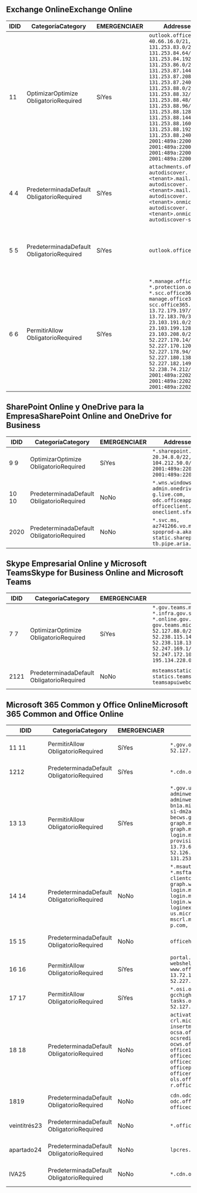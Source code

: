 <!--THIS FILE IS AUTOMATICALLY GENERATED. MANUAL CHANGES WILL BE OVERWRITTEN.-->
<!--Please contact the Office 365 Endpoints team with any questions.-->
<!--USGovGCCHigh endpoints version 2020012800-->
<!--File generated 2020-01-28 11:00:19.2029-->

## <a name="exchange-online"></a><span data-ttu-id="d7799-101">Exchange Online</span><span class="sxs-lookup"><span data-stu-id="d7799-101">Exchange Online</span></span>

<span data-ttu-id="d7799-102">ID</span><span class="sxs-lookup"><span data-stu-id="d7799-102">ID</span></span> | <span data-ttu-id="d7799-103">Categoría</span><span class="sxs-lookup"><span data-stu-id="d7799-103">Category</span></span> | <span data-ttu-id="d7799-104">EMERGENCIA</span><span class="sxs-lookup"><span data-stu-id="d7799-104">ER</span></span> | <span data-ttu-id="d7799-105">Addresses</span><span class="sxs-lookup"><span data-stu-id="d7799-105">Addresses</span></span> | <span data-ttu-id="d7799-106">Puertos</span><span class="sxs-lookup"><span data-stu-id="d7799-106">Ports</span></span>
-- | -------------------- | --- | ------------------------------------------------------------------------------------------------------------------------------------------------------------------------------------------------------------------------------------------------------------------------------------------------------------------------------------------------------------------------------------------------------------------------------------------------ | -------------------------------
<span data-ttu-id="d7799-107">1</span><span class="sxs-lookup"><span data-stu-id="d7799-107">1</span></span> | <span data-ttu-id="d7799-108">Optimizar</span><span class="sxs-lookup"><span data-stu-id="d7799-108">Optimize</span></span><BR><span data-ttu-id="d7799-109">Obligatorio</span><span class="sxs-lookup"><span data-stu-id="d7799-109">Required</span></span> | <span data-ttu-id="d7799-110">Sí</span><span class="sxs-lookup"><span data-stu-id="d7799-110">Yes</span></span> | `outlook.office365.us`<BR>`40.66.16.0/21, 131.253.83.0/26, 131.253.84.64/26, 131.253.84.192/26, 131.253.86.0/24, 131.253.87.144/28, 131.253.87.208/28, 131.253.87.240/28, 131.253.88.0/28, 131.253.88.32/28, 131.253.88.48/28, 131.253.88.96/28, 131.253.88.128/28, 131.253.88.144/28, 131.253.88.160/28, 131.253.88.192/28, 131.253.88.240/28, 2001:489a:2200:28::/62, 2001:489a:2200:3c::/62, 2001:489a:2200:44::/62, 2001:489a:2200:400::/56` | <span data-ttu-id="d7799-111">**TCP:** 443, 80</span><span class="sxs-lookup"><span data-stu-id="d7799-111">**TCP:** 443, 80</span></span>
<span data-ttu-id="d7799-112">4 </span><span class="sxs-lookup"><span data-stu-id="d7799-112">4</span></span> | <span data-ttu-id="d7799-113">Predeterminada</span><span class="sxs-lookup"><span data-stu-id="d7799-113">Default</span></span><BR><span data-ttu-id="d7799-114">Obligatorio</span><span class="sxs-lookup"><span data-stu-id="d7799-114">Required</span></span> | <span data-ttu-id="d7799-115">Sí</span><span class="sxs-lookup"><span data-stu-id="d7799-115">Yes</span></span> | `attachments.office365-net.us, autodiscover.<tenant>.mail.onmicrosoft.com, autodiscover.<tenant>.mail.onmicrosoft.us, autodiscover.<tenant>.onmicrosoft.com, autodiscover.<tenant>.onmicrosoft.us, autodiscover-s.office365.us` | <span data-ttu-id="d7799-116">**TCP:** 443, 80</span><span class="sxs-lookup"><span data-stu-id="d7799-116">**TCP:** 443, 80</span></span>
<span data-ttu-id="d7799-117">5 </span><span class="sxs-lookup"><span data-stu-id="d7799-117">5</span></span> | <span data-ttu-id="d7799-118">Predeterminada</span><span class="sxs-lookup"><span data-stu-id="d7799-118">Default</span></span><BR><span data-ttu-id="d7799-119">Obligatorio</span><span class="sxs-lookup"><span data-stu-id="d7799-119">Required</span></span> | <span data-ttu-id="d7799-120">Sí</span><span class="sxs-lookup"><span data-stu-id="d7799-120">Yes</span></span> | `outlook.office365.us` | <span data-ttu-id="d7799-121">**TCP:** 143, 25, 587, 993, 995</span><span class="sxs-lookup"><span data-stu-id="d7799-121">**TCP:** 143, 25, 587, 993, 995</span></span>
<span data-ttu-id="d7799-122">6 </span><span class="sxs-lookup"><span data-stu-id="d7799-122">6</span></span> | <span data-ttu-id="d7799-123">Permitir</span><span class="sxs-lookup"><span data-stu-id="d7799-123">Allow</span></span><BR><span data-ttu-id="d7799-124">Obligatorio</span><span class="sxs-lookup"><span data-stu-id="d7799-124">Required</span></span> | <span data-ttu-id="d7799-125">Sí</span><span class="sxs-lookup"><span data-stu-id="d7799-125">Yes</span></span> | `*.manage.office365.us, *.protection.office365.us, *.scc.office365.us, manage.office365.us, scc.office365.us`<BR>`13.72.179.197/32, 13.72.183.70/32, 23.103.191.0/24, 23.103.199.128/25, 23.103.208.0/22, 52.227.170.14/32, 52.227.170.120/32, 52.227.178.94/32, 52.227.180.138/32, 52.227.182.149/32, 52.238.74.212/32, 2001:489a:2202:4::/62, 2001:489a:2202:c::/62, 2001:489a:2202:2000::/63` | <span data-ttu-id="d7799-126">**TCP:** 25, 443</span><span class="sxs-lookup"><span data-stu-id="d7799-126">**TCP:** 25, 443</span></span>

## <a name="sharepoint-online-and-onedrive-for-business"></a><span data-ttu-id="d7799-127">SharePoint Online y OneDrive para la Empresa</span><span class="sxs-lookup"><span data-stu-id="d7799-127">SharePoint Online and OneDrive for Business</span></span>

<span data-ttu-id="d7799-128">ID</span><span class="sxs-lookup"><span data-stu-id="d7799-128">ID</span></span> | <span data-ttu-id="d7799-129">Categoría</span><span class="sxs-lookup"><span data-stu-id="d7799-129">Category</span></span> | <span data-ttu-id="d7799-130">EMERGENCIA</span><span class="sxs-lookup"><span data-stu-id="d7799-130">ER</span></span> | <span data-ttu-id="d7799-131">Addresses</span><span class="sxs-lookup"><span data-stu-id="d7799-131">Addresses</span></span> | <span data-ttu-id="d7799-132">Puertos</span><span class="sxs-lookup"><span data-stu-id="d7799-132">Ports</span></span>
-- | -------------------- | --- | ------------------------------------------------------------------------------------------------------------------------- | ----------------
<span data-ttu-id="d7799-133">9 </span><span class="sxs-lookup"><span data-stu-id="d7799-133">9</span></span> | <span data-ttu-id="d7799-134">Optimizar</span><span class="sxs-lookup"><span data-stu-id="d7799-134">Optimize</span></span><BR><span data-ttu-id="d7799-135">Obligatorio</span><span class="sxs-lookup"><span data-stu-id="d7799-135">Required</span></span> | <span data-ttu-id="d7799-136">Sí</span><span class="sxs-lookup"><span data-stu-id="d7799-136">Yes</span></span> | `*.sharepoint.us`<BR>`20.34.8.0/22, 104.212.50.0/23, 2001:489a:2204:2::/63, 2001:489a:2204:800::/54` | <span data-ttu-id="d7799-137">**TCP:** 443, 80</span><span class="sxs-lookup"><span data-stu-id="d7799-137">**TCP:** 443, 80</span></span>
<span data-ttu-id="d7799-138">10 </span><span class="sxs-lookup"><span data-stu-id="d7799-138">10</span></span> | <span data-ttu-id="d7799-139">Predeterminada</span><span class="sxs-lookup"><span data-stu-id="d7799-139">Default</span></span><BR><span data-ttu-id="d7799-140">Obligatorio</span><span class="sxs-lookup"><span data-stu-id="d7799-140">Required</span></span> | <span data-ttu-id="d7799-141">No</span><span class="sxs-lookup"><span data-stu-id="d7799-141">No</span></span> | `*.wns.windows.com, admin.onedrive.us, g.live.com, odc.officeapps.live.com, officeclient.microsoft.com, oneclient.sfx.ms` | <span data-ttu-id="d7799-142">**TCP:** 443, 80</span><span class="sxs-lookup"><span data-stu-id="d7799-142">**TCP:** 443, 80</span></span>
<span data-ttu-id="d7799-143">20</span><span class="sxs-lookup"><span data-stu-id="d7799-143">20</span></span> | <span data-ttu-id="d7799-144">Predeterminada</span><span class="sxs-lookup"><span data-stu-id="d7799-144">Default</span></span><BR><span data-ttu-id="d7799-145">Obligatorio</span><span class="sxs-lookup"><span data-stu-id="d7799-145">Required</span></span> | <span data-ttu-id="d7799-146">No</span><span class="sxs-lookup"><span data-stu-id="d7799-146">No</span></span> | `*.svc.ms, az741266.vo.msecnd.net, spoprod-a.akamaihd.net, static.sharepointonline.com, tb.pipe.aria.microsoft.com` | <span data-ttu-id="d7799-147">**TCP:** 443, 80</span><span class="sxs-lookup"><span data-stu-id="d7799-147">**TCP:** 443, 80</span></span>

## <a name="skype-for-business-online-and-microsoft-teams"></a><span data-ttu-id="d7799-148">Skype Empresarial Online y Microsoft Teams</span><span class="sxs-lookup"><span data-stu-id="d7799-148">Skype for Business Online and Microsoft Teams</span></span>

<span data-ttu-id="d7799-149">ID</span><span class="sxs-lookup"><span data-stu-id="d7799-149">ID</span></span> | <span data-ttu-id="d7799-150">Categoría</span><span class="sxs-lookup"><span data-stu-id="d7799-150">Category</span></span> | <span data-ttu-id="d7799-151">EMERGENCIA</span><span class="sxs-lookup"><span data-stu-id="d7799-151">ER</span></span> | <span data-ttu-id="d7799-152">Addresses</span><span class="sxs-lookup"><span data-stu-id="d7799-152">Addresses</span></span> | <span data-ttu-id="d7799-153">Puertos</span><span class="sxs-lookup"><span data-stu-id="d7799-153">Ports</span></span>
-- | -------------------- | --- | --------------------------------------------------------------------------------------------------------------------------------------------------------------------------------------------------------------------------------------------------------------------------------------------------------------------------------- | ---------------------------------------------------
<span data-ttu-id="d7799-154">7 </span><span class="sxs-lookup"><span data-stu-id="d7799-154">7</span></span> | <span data-ttu-id="d7799-155">Optimizar</span><span class="sxs-lookup"><span data-stu-id="d7799-155">Optimize</span></span><BR><span data-ttu-id="d7799-156">Obligatorio</span><span class="sxs-lookup"><span data-stu-id="d7799-156">Required</span></span> | <span data-ttu-id="d7799-157">Sí</span><span class="sxs-lookup"><span data-stu-id="d7799-157">Yes</span></span> | `*.gov.teams.microsoft.us, *.infra.gov.skypeforbusiness.us, *.online.gov.skypeforbusiness.us, gov.teams.microsoft.us`<BR>`52.127.88.0/21, 52.238.114.160/32, 52.238.115.146/32, 52.238.117.171/32, 52.238.118.132/32, 52.247.167.192/32, 52.247.169.1/32, 52.247.172.50/32, 52.247.172.103/32, 104.212.44.0/22, 195.134.228.0/22` | <span data-ttu-id="d7799-158">**TCP:** 443, 80</span><span class="sxs-lookup"><span data-stu-id="d7799-158">**TCP:** 443, 80</span></span><BR><span data-ttu-id="d7799-159">**UDP:** 3478, 3479, 3480, 3481</span><span class="sxs-lookup"><span data-stu-id="d7799-159">**UDP:** 3478, 3479, 3480, 3481</span></span>
<span data-ttu-id="d7799-160">21</span><span class="sxs-lookup"><span data-stu-id="d7799-160">21</span></span> | <span data-ttu-id="d7799-161">Predeterminada</span><span class="sxs-lookup"><span data-stu-id="d7799-161">Default</span></span><BR><span data-ttu-id="d7799-162">Obligatorio</span><span class="sxs-lookup"><span data-stu-id="d7799-162">Required</span></span> | <span data-ttu-id="d7799-163">No</span><span class="sxs-lookup"><span data-stu-id="d7799-163">No</span></span> | `msteamsstatics.blob.core.usgovcloudapi.net, statics.teams.microsoft.com, teamsapuiwebcontent.blob.core.usgovcloudapi.net` | <span data-ttu-id="d7799-164">**TCP:** 443</span><span class="sxs-lookup"><span data-stu-id="d7799-164">**TCP:** 443</span></span>

## <a name="microsoft-365-common-and-office-online"></a><span data-ttu-id="d7799-165">Microsoft 365 Common y Office Online</span><span class="sxs-lookup"><span data-stu-id="d7799-165">Microsoft 365 Common and Office Online</span></span>

<span data-ttu-id="d7799-166">ID</span><span class="sxs-lookup"><span data-stu-id="d7799-166">ID</span></span> | <span data-ttu-id="d7799-167">Categoría</span><span class="sxs-lookup"><span data-stu-id="d7799-167">Category</span></span> | <span data-ttu-id="d7799-168">EMERGENCIA</span><span class="sxs-lookup"><span data-stu-id="d7799-168">ER</span></span> | <span data-ttu-id="d7799-169">Addresses</span><span class="sxs-lookup"><span data-stu-id="d7799-169">Addresses</span></span> | <span data-ttu-id="d7799-170">Puertos</span><span class="sxs-lookup"><span data-stu-id="d7799-170">Ports</span></span>
-- | ------------------- | --- | --------------------------------------------------------------------------------------------------------------------------------------------------------------------------------------------------------------------------------------------------------------------------------------------------------------------------------------------------------------------------------------------------------------------- | ----------------
<span data-ttu-id="d7799-171">11 </span><span class="sxs-lookup"><span data-stu-id="d7799-171">11</span></span> | <span data-ttu-id="d7799-172">Permitir</span><span class="sxs-lookup"><span data-stu-id="d7799-172">Allow</span></span><BR><span data-ttu-id="d7799-173">Obligatorio</span><span class="sxs-lookup"><span data-stu-id="d7799-173">Required</span></span> | <span data-ttu-id="d7799-174">Sí</span><span class="sxs-lookup"><span data-stu-id="d7799-174">Yes</span></span> | `*.gov.online.office365.us`<BR>`52.127.37.0/24, 52.127.82.0/23` | <span data-ttu-id="d7799-175">**TCP:** 443</span><span class="sxs-lookup"><span data-stu-id="d7799-175">**TCP:** 443</span></span>
<span data-ttu-id="d7799-176">12</span><span class="sxs-lookup"><span data-stu-id="d7799-176">12</span></span> | <span data-ttu-id="d7799-177">Predeterminada</span><span class="sxs-lookup"><span data-stu-id="d7799-177">Default</span></span><BR><span data-ttu-id="d7799-178">Obligatorio</span><span class="sxs-lookup"><span data-stu-id="d7799-178">Required</span></span> | <span data-ttu-id="d7799-179">Sí</span><span class="sxs-lookup"><span data-stu-id="d7799-179">Yes</span></span> | `*.cdn.office365.us` | <span data-ttu-id="d7799-180">**TCP:** 443</span><span class="sxs-lookup"><span data-stu-id="d7799-180">**TCP:** 443</span></span>
<span data-ttu-id="d7799-181">13 </span><span class="sxs-lookup"><span data-stu-id="d7799-181">13</span></span> | <span data-ttu-id="d7799-182">Permitir</span><span class="sxs-lookup"><span data-stu-id="d7799-182">Allow</span></span><BR><span data-ttu-id="d7799-183">Obligatorio</span><span class="sxs-lookup"><span data-stu-id="d7799-183">Required</span></span> | <span data-ttu-id="d7799-184">Sí</span><span class="sxs-lookup"><span data-stu-id="d7799-184">Yes</span></span> | `*.gov.us.microsoftonline.com, adminwebservice.gov.us.microsoftonline.com, adminwebservice-s1-bn1a.microsoftonline.com, adminwebservice-s1-dm2a.microsoftonline.com, becws.gov.us.microsoftonline.com, graph.microsoft.us, graph.microsoftazure.us, login.microsoftonline.us, provisioningapi.gov.us.microsoftonline.com`<BR>`13.73.64.64/26, 13.73.208.128/25, 52.126.194.0/23, 52.244.120.128/25, 131.253.120.0/24` | <span data-ttu-id="d7799-185">**TCP:** 443</span><span class="sxs-lookup"><span data-stu-id="d7799-185">**TCP:** 443</span></span>
<span data-ttu-id="d7799-186">14 </span><span class="sxs-lookup"><span data-stu-id="d7799-186">14</span></span> | <span data-ttu-id="d7799-187">Predeterminada</span><span class="sxs-lookup"><span data-stu-id="d7799-187">Default</span></span><BR><span data-ttu-id="d7799-188">Obligatorio</span><span class="sxs-lookup"><span data-stu-id="d7799-188">Required</span></span> | <span data-ttu-id="d7799-189">No</span><span class="sxs-lookup"><span data-stu-id="d7799-189">No</span></span> | `*.msauth.net, *.msauthimages.us, *.msftauth.net, *.msftauthimages.us, clientconfig.microsoftonline-p.net, graph.windows.net, login.microsoftonline.com, login.microsoftonline-p.com, login.windows.net, loginex.microsoftonline.com, login-us.microsoftonline.com, mscrl.microsoft.com, nexus.microsoftonline-p.com, secure.aadcdn.microsoftonline-p.com` | <span data-ttu-id="d7799-190">**TCP:** 443</span><span class="sxs-lookup"><span data-stu-id="d7799-190">**TCP:** 443</span></span>
<span data-ttu-id="d7799-191">15 </span><span class="sxs-lookup"><span data-stu-id="d7799-191">15</span></span> | <span data-ttu-id="d7799-192">Predeterminada</span><span class="sxs-lookup"><span data-stu-id="d7799-192">Default</span></span><BR><span data-ttu-id="d7799-193">Obligatorio</span><span class="sxs-lookup"><span data-stu-id="d7799-193">Required</span></span> | <span data-ttu-id="d7799-194">No</span><span class="sxs-lookup"><span data-stu-id="d7799-194">No</span></span> | `officehome.msocdn.us, prod.msocdn.us` | <span data-ttu-id="d7799-195">**TCP:** 443, 80</span><span class="sxs-lookup"><span data-stu-id="d7799-195">**TCP:** 443, 80</span></span>
<span data-ttu-id="d7799-196">16 </span><span class="sxs-lookup"><span data-stu-id="d7799-196">16</span></span> | <span data-ttu-id="d7799-197">Permitir</span><span class="sxs-lookup"><span data-stu-id="d7799-197">Allow</span></span><BR><span data-ttu-id="d7799-198">Obligatorio</span><span class="sxs-lookup"><span data-stu-id="d7799-198">Required</span></span> | <span data-ttu-id="d7799-199">Sí</span><span class="sxs-lookup"><span data-stu-id="d7799-199">Yes</span></span> | `portal.office365.us, webshell.suite.office365.us, www.office365.us`<BR>`13.72.179.48/32, 13.72.188.8/32, 52.227.167.206/32, 52.227.170.242/32` | <span data-ttu-id="d7799-200">**TCP:** 443, 80</span><span class="sxs-lookup"><span data-stu-id="d7799-200">**TCP:** 443, 80</span></span>
<span data-ttu-id="d7799-201">17 </span><span class="sxs-lookup"><span data-stu-id="d7799-201">17</span></span> | <span data-ttu-id="d7799-202">Permitir</span><span class="sxs-lookup"><span data-stu-id="d7799-202">Allow</span></span><BR><span data-ttu-id="d7799-203">Obligatorio</span><span class="sxs-lookup"><span data-stu-id="d7799-203">Required</span></span> | <span data-ttu-id="d7799-204">Sí</span><span class="sxs-lookup"><span data-stu-id="d7799-204">Yes</span></span> | `*.osi.office365.us, gcchigh.loki.office365.us, tasks.office365.us`<BR>`52.127.240.0/20, 2001:489a:2206::/48` | <span data-ttu-id="d7799-205">**TCP:** 443</span><span class="sxs-lookup"><span data-stu-id="d7799-205">**TCP:** 443</span></span>
<span data-ttu-id="d7799-206">18 </span><span class="sxs-lookup"><span data-stu-id="d7799-206">18</span></span> | <span data-ttu-id="d7799-207">Predeterminada</span><span class="sxs-lookup"><span data-stu-id="d7799-207">Default</span></span><BR><span data-ttu-id="d7799-208">Obligatorio</span><span class="sxs-lookup"><span data-stu-id="d7799-208">Required</span></span> | <span data-ttu-id="d7799-209">No</span><span class="sxs-lookup"><span data-stu-id="d7799-209">No</span></span> | `activation.sls.microsoft.com, crl.microsoft.com, go.microsoft.com, insertmedia.bing.office.net, ocsa.officeapps.live.com, ocsredir.officeapps.live.com, ocws.officeapps.live.com, office15client.microsoft.com, officecdn.microsoft.com, officecdn.microsoft.com.edgesuite.net, officepreviewredir.microsoft.com, officeredir.microsoft.com, ols.officeapps.live.com, r.office.microsoft.com` | <span data-ttu-id="d7799-210">**TCP:** 443, 80</span><span class="sxs-lookup"><span data-stu-id="d7799-210">**TCP:** 443, 80</span></span>
<span data-ttu-id="d7799-211">18</span><span class="sxs-lookup"><span data-stu-id="d7799-211">19</span></span> | <span data-ttu-id="d7799-212">Predeterminada</span><span class="sxs-lookup"><span data-stu-id="d7799-212">Default</span></span><BR><span data-ttu-id="d7799-213">Obligatorio</span><span class="sxs-lookup"><span data-stu-id="d7799-213">Required</span></span> | <span data-ttu-id="d7799-214">No</span><span class="sxs-lookup"><span data-stu-id="d7799-214">No</span></span> | `cdn.odc.officeapps.live.com, odc.officeapps.live.com, officeclient.microsoft.com` | <span data-ttu-id="d7799-215">**TCP:** 443, 80</span><span class="sxs-lookup"><span data-stu-id="d7799-215">**TCP:** 443, 80</span></span>
<span data-ttu-id="d7799-216">veintitrés</span><span class="sxs-lookup"><span data-stu-id="d7799-216">23</span></span> | <span data-ttu-id="d7799-217">Predeterminada</span><span class="sxs-lookup"><span data-stu-id="d7799-217">Default</span></span><BR><span data-ttu-id="d7799-218">Obligatorio</span><span class="sxs-lookup"><span data-stu-id="d7799-218">Required</span></span> | <span data-ttu-id="d7799-219">No</span><span class="sxs-lookup"><span data-stu-id="d7799-219">No</span></span> | `*.office365.us` | <span data-ttu-id="d7799-220">**TCP:** 443, 80</span><span class="sxs-lookup"><span data-stu-id="d7799-220">**TCP:** 443, 80</span></span>
<span data-ttu-id="d7799-221">apartado</span><span class="sxs-lookup"><span data-stu-id="d7799-221">24</span></span> | <span data-ttu-id="d7799-222">Predeterminada</span><span class="sxs-lookup"><span data-stu-id="d7799-222">Default</span></span><BR><span data-ttu-id="d7799-223">Obligatorio</span><span class="sxs-lookup"><span data-stu-id="d7799-223">Required</span></span> | <span data-ttu-id="d7799-224">No</span><span class="sxs-lookup"><span data-stu-id="d7799-224">No</span></span> | `lpcres.delve.office.com` | <span data-ttu-id="d7799-225">**TCP:** 443</span><span class="sxs-lookup"><span data-stu-id="d7799-225">**TCP:** 443</span></span>
<span data-ttu-id="d7799-226">IVA</span><span class="sxs-lookup"><span data-stu-id="d7799-226">25</span></span> | <span data-ttu-id="d7799-227">Predeterminada</span><span class="sxs-lookup"><span data-stu-id="d7799-227">Default</span></span><BR><span data-ttu-id="d7799-228">Obligatorio</span><span class="sxs-lookup"><span data-stu-id="d7799-228">Required</span></span> | <span data-ttu-id="d7799-229">No</span><span class="sxs-lookup"><span data-stu-id="d7799-229">No</span></span> | `*.cdn.office.net` | <span data-ttu-id="d7799-230">**TCP:** 443</span><span class="sxs-lookup"><span data-stu-id="d7799-230">**TCP:** 443</span></span>
